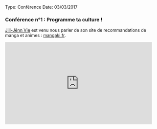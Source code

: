 Type:           Conférence
Date:           03/03/2017

### Conférence n°1 : Programme ta culture !

[Jill-Jênn Vie](http://jill-jenn.net/) est venu nous parler de son site de recommandations de manga et animes : [mangaki.fr](https://mangaki.fr/).  
<iframe width="480" height="270" src="https://www.youtube.com/embed/rFZVTruB0pM" frameborder="0" allowfullscreen></iframe>
